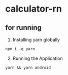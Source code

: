 # calculator-rn
## for running
1. Installing yarn globally
```shell
npm i -g yarn
```
2.  Running the Application
```shell
yarn && yarn android
```
